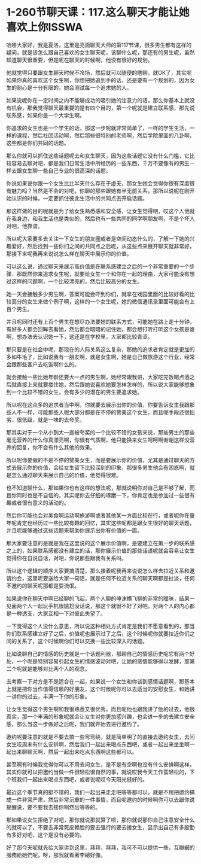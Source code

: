 # 1-260节聊天课：117.这么聊天才能让她喜欢上你ISSWA

哈喽大家好，我是夏洛，这里是亮面聊天大师的第117节课，很多男生都有这样的疑问，就是该怎么跟自己喜欢的女生聊天呢，该聊什么呢，那还有的男生呢，虽然知道聊天很重要，但是呢在聊天的时候啊，他没有很好的规划。

他就觉得只要跟女生聊天时候不冷场，然后就可以随便的瞎聊，就OK了，其实呢如果你真的喜欢这个女生啊，你想把她追到手的话，还是要有一个规划的，因为女生的耐心是十分有限的，她会测试每一个追求她的人。

如果说呢你在一定时间之内不能够成功的吸引她的注意力的话，那么你基本上就没有机会，那我觉得聊天最重要的是有四个目的，第一个呢就是建立联系感，那先说联系感，如果你是一个大学生啊。

你追求的女生也是一个学生的话，那这一步呢就非常简单了，一样的学生生活，一样的课程，然后社团活动啊，然后那些很特别的老师啊，然后学院里面的八卦啊，这些都是你们共同的话题。

那么你就可以抓住这些话题呢去和女生聊天，因为这些话题它没有什么门槛，它比较容易去聊对吧，都是我们日常生活中所经历的一些东西，千万不要像有的男生一样去跟女生聊一些自己专业的很高深的话题。

你说如果说你跟一个女生比比半天什么存在于虚无，那女生她会觉得你很有深度很有魅力吗？当然是不会的对吧，你聊的那些跟她有半无前关系，那所以说呢在刚开始认识的时候，一定要抓住彼此生活中的共同点去开启话题。

那这样做的目的呢就是为了给女生熟悉感和安全感，让女生觉得吧，哎这个人他就在我身边，和我生活也是类似的，然后也有一些共同的同学啊朋友啊，不是个坏人对吧，他靠谱。

所以呢大家要多去关注一下女生的朋友圈或者是空间动态什么的，了解一下她的兴趣爱好，然后找到一些你们之间的共同点之后呢，从这些点来展开聊天就非常好，那接下来呢我再来说说怎么样在聊天中展示你的价值。

可以这么说，通过聊天来展示高价值是在联系感建立之后的一个非常重要的一个步骤，那既然你来追求女生呢，就要给女生一个和你在一起的理由，大家可能没有想过这样的问题啊，一个比较漂亮的，然后比较高分的女生。

她一天会接触多少男生啊，答案可能会吓到你们，就拿在戏园里面的比较好看的比较高分的女生来做个例子啊，这样的一个女生呢，她的微信通讯录里面可能会有上百个男生。

并且呢同时还有上百个男生在想尽办法要她的联系方式，可能她在路上走十分钟，有好多人都会回眸去看她，然后都会暗暗的记住她，都会想打听打听这个女孩是谁啊，想办法去认识她一下，这还是在学校里，大家都比较青涩。

那只要是在社会中呢，那现在的人际关系这么复杂，那她的追求者肯定就是更加的多如牛毛了，比如说我有一朋友啊，就是女生啊，她是自己做旅游这个行业，经常会跟那些客户去吃饭啊什么的。

就会接触一些比她年龄还要大一点的男生啊，她经常跟我讲，大家吃完饭喝点酒之后就直接上来就要搂住她，然后跟她说喜欢她要怎样怎样的，所以说大家能够想象到一个比较不错的女生，会有多少的潜在的男生要追求她。

所以呢在这众多的追求者当中啊，你就要去展示出你的价值，你要告诉女生我跟那些人不一样，可能那些人呢大部分都是在不停的赞美这个女生，而且呢手段还很拙劣，很低级，就是一味的去夸奖。

那其实对于一个从小到大一直被夸奖的一个比较不错的女孩来说，那些男生的那些毫无营养的什么你真漂亮啊，你很有气质啊，他只能换来女生呵呵啊谢谢这样没营养的回复，你不会有什么其他的效果。

所以呢你要做的不是不停的赞美女生，而是要展示你的价值，尤其是通过聊天的方式去展示你的价值，会给女生留下比较深刻的印象，那很多男生他会有困惑啊，就是怎么通过聊天来展示自己的价值，他觉得很难。

也不知道聊什么，那如果你也有这样的想法呢，那就说明你对自己是不够了解，而且你同时也是不自信的，其实呢你去仔细的琢磨一下，你肯定也是参加过一些很有趣或者很有意义的活动的。

然后你可能也会对美食啊运动啊旅游啊或者其他某一方面比较在行，或者呢你在童年呢肯定也经历过一些比较有趣的回忆，其实这些呢都是跟女生很好的聊天话题，并且呢能够通过这些话题来帮助你展示出你有价值的一面。

那大家要注意的是就是我在这里说的这个展示价值啊，是要建立在第一步的联系感之上的，如果联系感都没有建立的话，那你展示价值的那些话语呢就会容易让女生觉得你在自说自话，对吧，你说那些跟我有关系吗。

所以这个逻辑的顺序大家要搞清楚，那么接着呢我再来说说怎么样去拉近关系和邀请约会，这里呢要送给大家一句话，就是任何不拉近关系的聊天啊都是扯淡，任何不邀约的聊天呢那都是耍流氓。

如果说你在聊天中啊已经聊的飞起，两个人聊的唾沫横飞聊的非常的暧昧，结果一见面两个人一起玩手机很尴尬没话说，那这个就很不好了对吧，对两个人的内心都是一种透支，大家互相一下对彼此失望了。

一下觉得这个人没什么意思，所以说这种相处方式肯定是我们不愿意看到的，那当你们联系感建立好了之后，价值呢也展示过了之后，这个时候呢你就要拉近你们之间的关系了，这个时候啊你们可以交换一些比较深入的话题。

比如说聊自己的情感的历史就是一个话题利器，那聊自己的情感历史呢它有两个好处，一个呢是特别容易引起女生的情感波动对吧，让她的感情能够得以发酵，那第二个呢就是能够对比两个人的观念。

去考察一下对方是不是适合在一起，如果说一个女生和你谈到感情话题啊，那基本上就是把你当作值得信赖的好朋友，这个时候呢你可以去适当的安慰女生，和她讲一讲你的过去，丰满一下你的形象。

让女生觉得这个男生啊和我很熟悉又很优秀，而且呢他也跟我讲了他的过去，他很真实，那一个丰满的形象呢就会让女生对你更加感兴趣，也会进一步的去建立安全感，那么当这一步做好之后呢，我们就开始去进行邀约了。

邀约呢要注意的就是不要去搞一些弯弯绕，就是简单明了的直接去邀约女生，去问女生哎周末有什么安排啊，然后我们一起出来喝点东西吧，或者一起出来坐坐啊一起出来聊聊天啊，然后一起出来吃点东西啊这些都可以。

甚至啊有时候我觉得你可以不用去问女生，是不是有空啊也没有什么安排啊这样，其实你就可以把邀约当做一件很轻松很自然的事，就说哎我今天工作蛮轻松的，下个班我们一起出来喝点东西吧，或者说呢哎今天阳光挺好的。

最近这个季节真的挺不错的，我们一起出来走走吧等等都可以，就是不用把邀约搞成一件非常严肃，然后非常沉重的一件事情，而且呢邀约的时候啊你可以去跟你说提醒说，要不要我去接你啊然后等等的。

那如果说女生拒绝了对吧，那你就说那就算了呗，那你就说那你自己注意安全什么的就可以了，不要去非常死皮赖脸的要去强行的要去接女生，显示出自己有多殷勤有多好对吧，这个是没有必要的。

好了那今天呢就先给大家讲到这里，拜拜，拜拜，我可不可以提供一些，互聯網的服務給她們呢，呀，那我就看著李總好像。


